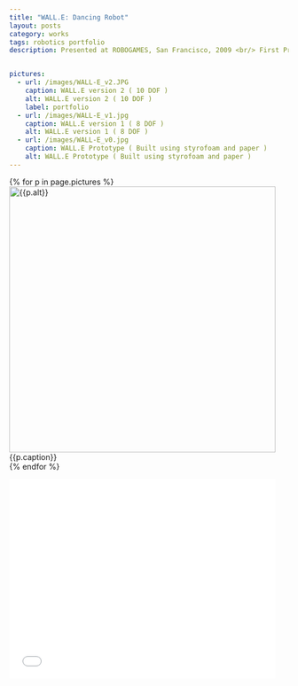 ```yaml
---
title: "WALL.E: Dancing Robot"
layout: posts
category: works
tags: robotics portfolio
description: Presented at ROBOGAMES, San Francisco, 2009 <br/> First Prize at Techfest, IIT-Bombay, 2009


pictures:
  - url: /images/WALL-E_v2.JPG
    caption: WALL.E version 2 ( 10 DOF )
    alt: WALL.E version 2 ( 10 DOF )
    label: portfolio
  - url: /images/WALL-E_v1.jpg
    caption: WALL.E version 1 ( 8 DOF )
    alt: WALL.E version 1 ( 8 DOF )
  - url: /images/WALL-E_v0.jpg
    caption: WALL.E Prototype ( Built using styrofoam and paper )
    alt: WALL.E Prototype ( Built using styrofoam and paper )
---
```


{% for p in page.pictures %}
 <img style="width:480px;" src="{{site.assetURL}}{{p.url}}" title="{{p.alt}}" alt="{{p.alt}}"/>
 <span style="display:block">{{p.caption}}</span>
{% endfor %}

<p>
	<iframe width="480" height="360" src="//www.youtube.com/embed/QrACgJU7o-4" frameborder="0" allowfullscreen></iframe>
</p>